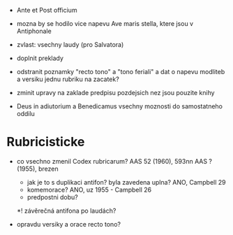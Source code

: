 * Ante et Post officium

* mozna by se hodilo vice napevu Ave maris stella, ktere jsou v Antiphonale


* zvlast: vsechny laudy (pro Salvatora)

* doplnit preklady



* odstranit poznamky "recto tono" a "tono feriali" a dat o napevu modliteb a versiku jednu rubriku na zacatek?

* zminit upravy na zaklade predpisu pozdejsich nez jsou pouzite knihy

* Deus in adiutorium a Benedicamus vsechny moznosti do samostatneho oddilu


# Rubricisticke

* co vsechno zmenil Codex rubricarum? 
  AAS 52 (1960), 593nn
  AAS ? (1955), brezen
  * jak je to s duplikaci antifon? byla zavedena uplna? ANO, Campbell 29
  * komemorace? ANO, uz 1955 - Campbell 26
  * predpostni dobu?
  
  *! závěrečná antifona po laudách?
  
* opravdu versiky a orace recto tono?

